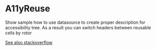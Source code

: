 # A11yReuse
Show sample how to use datasource to create proper description for accessibility tree. As a result you can switch headers between reusable cells by rotor

[See also stackoverflow](https://stackoverflow.com/questions/38820299/uicollectionview-in-a-uitableviewcell-with-accessibility)
